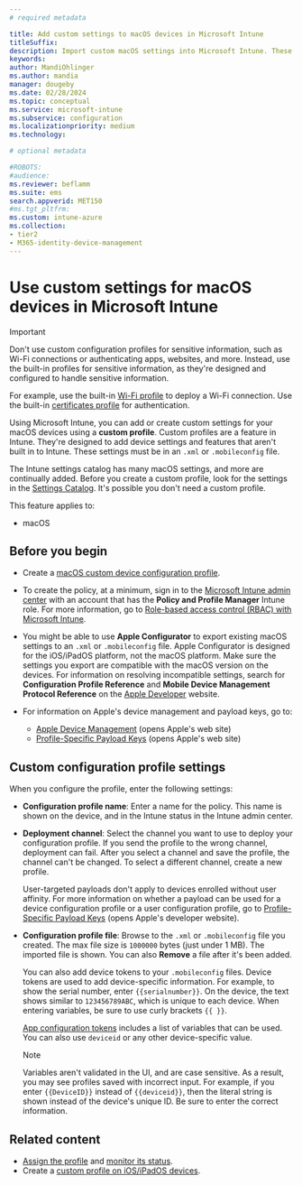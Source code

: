 ```yaml
---
# required metadata

title: Add custom settings to macOS devices in Microsoft Intune
titleSuffix:
description: Import custom macOS settings into Microsoft Intune. These settings can create, use, and control custom settings and features on macOS devices. This custom profile can then be assigned or distributed to macOS devices in your organization to create a baseline or standard.
keywords:
author: MandiOhlinger
ms.author: mandia
manager: dougeby
ms.date: 02/28/2024
ms.topic: conceptual
ms.service: microsoft-intune
ms.subservice: configuration
ms.localizationpriority: medium
ms.technology:

# optional metadata

#ROBOTS:
#audience:
ms.reviewer: beflamm
ms.suite: ems
search.appverid: MET150
#ms.tgt_pltfrm:
ms.custom: intune-azure
ms.collection:
- tier2
- M365-identity-device-management
---
```


# Use custom settings for macOS devices in Microsoft Intune

> [!IMPORTANT]
> Don't use custom configuration profiles for sensitive information, such as Wi-Fi connections or authenticating apps, websites, and more. Instead, use the built-in profiles for sensitive information, as they're designed and configured to handle sensitive information.
>
> For example, use the built-in [Wi-Fi profile](wi-fi-settings-configure.md) to deploy a Wi-Fi connection. Use the built-in [certificates profile](../protect/certificates-configure.md) for authentication.

Using Microsoft Intune, you can add or create custom settings for your macOS devices using a **custom profile**. Custom profiles are a feature in Intune. They're designed to add device settings and features that aren't built in to Intune. These settings must be in an `.xml` or `.mobileconfig` file.

The Intune settings catalog has many macOS settings, and more are continually added. Before you create a custom profile, look for the settings in the [Settings Catalog](../configuration/settings-catalog.md). It's possible you don't need a custom profile.

This feature applies to:

- macOS

## Before you begin

- Create a [macOS custom device configuration profile](custom-settings-configure.md).

- To create the policy, at a minimum, sign in to the [Microsoft Intune admin center](https://go.microsoft.com/fwlink/?linkid=2109431) with an account that has the **Policy and Profile Manager** Intune role. For more information, go to [Role-based access control (RBAC) with Microsoft Intune](../fundamentals/role-based-access-control.md).

- You might be able to use **Apple Configurator** to export existing macOS settings to an `.xml` or `.mobileconfig` file. Apple Configurator is designed for the iOS/iPadOS platform, not the macOS platform. Make sure the settings you export are compatible with the macOS version on the devices. For information on resolving incompatible settings, search for **Configuration Profile Reference** and **Mobile Device Management Protocol Reference** on the [Apple Developer](https://developer.apple.com/) website.

- For information on Apple's device management and payload keys, go to:

  - [Apple Device Management](https://developer.apple.com/documentation/devicemanagement) (opens Apple's web site)
  - [Profile-Specific Payload Keys](https://developer.apple.com/documentation/devicemanagement/profile-specific_payload_keys) (opens Apple's web site)

## Custom configuration profile settings

When you configure the profile, enter the following settings:

- **Configuration profile name**: Enter a name for the policy. This name is shown on the device, and in the Intune status in the Intune admin center.
- **Deployment channel**: Select the channel you want to use to deploy your configuration profile. If you send the profile to the wrong channel, deployment can fail. After you select a channel and save the profile, the channel can't be changed. To select a different channel, create a new profile.

  User-targeted payloads don't apply to devices enrolled without user affinity. For more information on whether a payload can be used for a device configuration profile or a user configuration profile, go to [Profile-Specific Payload Keys](https://developer.apple.com/documentation/devicemanagement/profile-specific_payload_keys) (opens Apple's developer website).

- **Configuration profile file**: Browse to the `.xml` or `.mobileconfig` file you created. The max file size is `1000000` bytes (just under 1 MB). The imported file is shown. You can also **Remove** a file after it's been added.

  You can also add device tokens to your `.mobileconfig` files. Device tokens are used to add device-specific information. For example, to show the serial number, enter `{{serialnumber}}`. On the device, the text shows similar to `123456789ABC`, which is unique to each device. When entering variables, be sure to use curly brackets `{{ }}`.

  [App configuration tokens](../apps/app-configuration-policies-use-ios.md#tokens-used-in-the-property-list) includes a list of variables that can be used. You can also use `deviceid` or any other device-specific value.

  > [!NOTE]
  > Variables aren't validated in the UI, and are case sensitive. As a result, you may see profiles saved with incorrect input. For example, if you enter `{{DeviceID}}` instead of `{{deviceid}}`, then the literal string is shown instead of the device's unique ID. Be sure to enter the correct information.

## Related content

- [Assign the profile](device-profile-assign.md) and [monitor its status](device-profile-monitor.md).
- Create a [custom profile on iOS/iPadOS devices](custom-settings-ios.md).

